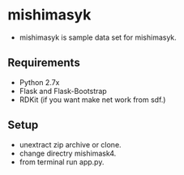 mishimasyk
==========

- mishimasyk is sample data set for mishimasyk.

Requirements
------------
* Python 2.7x
* Flask and Flask-Bootstrap
* RDKit (if you want make net work from sdf.)


Setup
-----

- unextract zip archive or clone.
- change directry mishimask4.
- from terminal run app.py.
